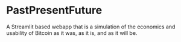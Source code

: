 # PastPresentFuture
A Streamlit based webapp that is a simulation of the economics and usability of Bitcoin as it was, as it is, and as it will be.
